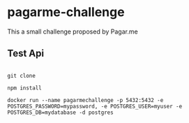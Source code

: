 # pagarme-challenge
This a small challenge proposed by Pagar.me

## Test Api

```git

git clone

npm install

docker run --name pagarmechallenge -p 5432:5432 -e POSTGRES_PASSWORD=mypassword, -e POSTGRES_USER=myuser -e POSTGRES_DB=mydatabase -d postgres

```
